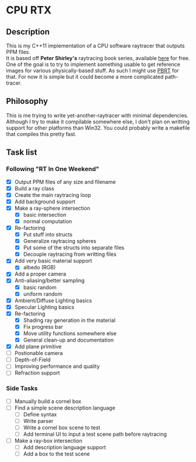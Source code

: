 # CPU RTX

## Description
This is my C++11 implementation of a CPU software raytracer that outputs PPM files.  
It is based off **Peter Shirley's** raytracing book series, available [here](http://www.realtimerendering.com/raytracing/ "FTP root to download PDF") for free.  
One of the goal is to try to implement something usable to get reference images for various physically-based stuff. As such I might use [PBRT](http://www.pbr-book.org/) for that. For now it is simple but it could become a more complicated path-tracer.

## Philosophy
This is me trying to write yet-another-raytracer with minimal dependencies.  
Although I try to make it compilable somewhere else, I don't plan on writting support for other platforms than Win32. You could probably write a makefile that compiles this pretty fast.

## Task list
### Following "RT In One Weekend"
- [X] Output PPM files of any size and filename
- [X] Build a ray class
- [X] Create the main raytracing loop
- [X] Add background support
- [X] Make a ray-sphere intersection
  - [X] basic intersection
  - [X] normal computation
- [X] Re-factoring
  - [X] Put stuff into structs
  - [X] Generalize raytracing spheres
  - [X] Put some of the structs into separate files
  - [X] Decouple raytracing from writting files
- [X] Add very basic material support
  - [X] albedo (RGB)
- [X] Add a proper camera
- [X] Anti-aliasing/better sampling
  - [X] basic random
  - [X] uniform random
- [X] Ambient/Diffuse Lighting basics
- [X] Specular Lighting basics
- [X] Re-factoring
  - [X] Shading ray generation in the material
  - [X] Fix progress bar
  - [X] Move utility functions somewhere else
  - [X] General clean-up and documentation
- [X] Add plane primitive
- [ ] Postionable camera
- [ ] Depth-of-Field
- [ ] Improving performance and quality
- [ ] Refraction support

### Side Tasks
- [ ] Manually build a cornel box
- [ ] Find a simple scene description language
  - [ ] Define syntax
  - [ ] Write parser
  - [ ] Write a cornel box scene to test
  - [ ] Add terminal UI to input a test scene path before raytracing
- [ ] Make a ray-box intersection
  - [ ] Add description language support
  - [ ] Add a box to the test scene